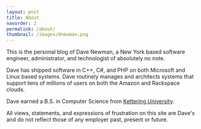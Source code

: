 ```yaml
---
layout: post
title: About
navorder: 2
permalink: /about/
thumbnail: /images/dnewman.png
---
```


This is the personal blog of Dave Newman, a New York based software engineer, administrator, and technologist of absolutely no note.

Dave has shipped software in C++, C#, and PHP on both Microsoft and Linux based systems. Dave routinely manages and architects systems that support tens of millions of users on both the Amazon and Rackspace clouds.

Dave earned a B.S. in Computer Science from [Kettering University](https://www.kettering.edu).

All views, statements, and expressions of frustration on this site are Dave's and do not reflect those of any employer past, present or future.
